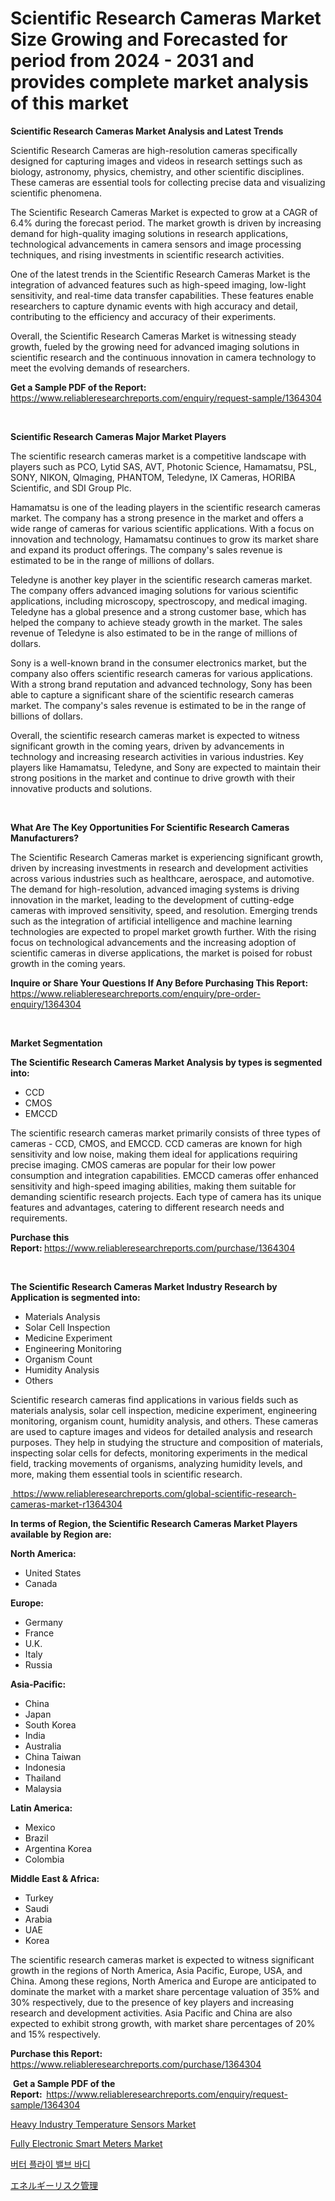 <p><h1>Scientific Research Cameras Market Size Growing and Forecasted for period from 2024 - 2031 and provides complete market analysis of this market</h1></p><p><strong>Scientific Research Cameras Market Analysis and Latest Trends</strong></p>
<p><p>Scientific Research Cameras are high-resolution cameras specifically designed for capturing images and videos in research settings such as biology, astronomy, physics, chemistry, and other scientific disciplines. These cameras are essential tools for collecting precise data and visualizing scientific phenomena.</p><p>The Scientific Research Cameras Market is expected to grow at a CAGR of 6.4% during the forecast period. The market growth is driven by increasing demand for high-quality imaging solutions in research applications, technological advancements in camera sensors and image processing techniques, and rising investments in scientific research activities.</p><p>One of the latest trends in the Scientific Research Cameras Market is the integration of advanced features such as high-speed imaging, low-light sensitivity, and real-time data transfer capabilities. These features enable researchers to capture dynamic events with high accuracy and detail, contributing to the efficiency and accuracy of their experiments.</p><p>Overall, the Scientific Research Cameras Market is witnessing steady growth, fueled by the growing need for advanced imaging solutions in scientific research and the continuous innovation in camera technology to meet the evolving demands of researchers.</p></p>
<p><strong>Get a Sample PDF of the Report:&nbsp;</strong> <a href="https://www.reliableresearchreports.com/enquiry/request-sample/1364304">https://www.reliableresearchreports.com/enquiry/request-sample/1364304</a></p>
<p>&nbsp;</p>
<p><strong>Scientific Research Cameras Major Market Players</strong></p>
<p><p>The scientific research cameras market is a competitive landscape with players such as PCO, Lytid SAS, AVT, Photonic Science, Hamamatsu, PSL, SONY, NIKON, Qlmaging, PHANTOM, Teledyne, IX Cameras, HORIBA Scientific, and SDI Group Plc. </p><p>Hamamatsu is one of the leading players in the scientific research cameras market. The company has a strong presence in the market and offers a wide range of cameras for various scientific applications. With a focus on innovation and technology, Hamamatsu continues to grow its market share and expand its product offerings. The company's sales revenue is estimated to be in the range of millions of dollars.</p><p>Teledyne is another key player in the scientific research cameras market. The company offers advanced imaging solutions for various scientific applications, including microscopy, spectroscopy, and medical imaging. Teledyne has a global presence and a strong customer base, which has helped the company to achieve steady growth in the market. The sales revenue of Teledyne is also estimated to be in the range of millions of dollars.</p><p>Sony is a well-known brand in the consumer electronics market, but the company also offers scientific research cameras for various applications. With a strong brand reputation and advanced technology, Sony has been able to capture a significant share of the scientific research cameras market. The company's sales revenue is estimated to be in the range of billions of dollars.</p><p>Overall, the scientific research cameras market is expected to witness significant growth in the coming years, driven by advancements in technology and increasing research activities in various industries. Key players like Hamamatsu, Teledyne, and Sony are expected to maintain their strong positions in the market and continue to drive growth with their innovative products and solutions.</p></p>
<p>&nbsp;</p>
<p><strong>What Are The Key Opportunities For Scientific Research Cameras Manufacturers?</strong></p>
<p><p>The Scientific Research Cameras market is experiencing significant growth, driven by increasing investments in research and development activities across various industries such as healthcare, aerospace, and automotive. The demand for high-resolution, advanced imaging systems is driving innovation in the market, leading to the development of cutting-edge cameras with improved sensitivity, speed, and resolution. Emerging trends such as the integration of artificial intelligence and machine learning technologies are expected to propel market growth further. With the rising focus on technological advancements and the increasing adoption of scientific cameras in diverse applications, the market is poised for robust growth in the coming years.</p></p>
<p><strong>Inquire or Share Your Questions If Any Before Purchasing This Report:</strong> <a href="https://www.reliableresearchreports.com/enquiry/pre-order-enquiry/1364304">https://www.reliableresearchreports.com/enquiry/pre-order-enquiry/1364304</a></p>
<p>&nbsp;</p>
<p><strong>Market Segmentation</strong></p>
<p><strong>The Scientific Research Cameras Market Analysis by types is segmented into:</strong></p>
<p><ul><li>CCD</li><li>CMOS</li><li>EMCCD</li></ul></p>
<p><p>The scientific research cameras market primarily consists of three types of cameras - CCD, CMOS, and EMCCD. CCD cameras are known for high sensitivity and low noise, making them ideal for applications requiring precise imaging. CMOS cameras are popular for their low power consumption and integration capabilities. EMCCD cameras offer enhanced sensitivity and high-speed imaging abilities, making them suitable for demanding scientific research projects. Each type of camera has its unique features and advantages, catering to different research needs and requirements.</p></p>
<p><strong>Purchase this Report:&nbsp;</strong><a href="https://www.reliableresearchreports.com/purchase/1364304">https://www.reliableresearchreports.com/purchase/1364304</a></p>
<p>&nbsp;</p>
<p><strong>The Scientific Research Cameras Market Industry Research by Application is segmented into:</strong></p>
<p><ul><li>Materials Analysis</li><li>Solar Cell Inspection</li><li>Medicine Experiment</li><li>Engineering Monitoring</li><li>Organism Count</li><li>Humidity Analysis</li><li>Others</li></ul></p>
<p><p>Scientific research cameras find applications in various fields such as materials analysis, solar cell inspection, medicine experiment, engineering monitoring, organism count, humidity analysis, and others. These cameras are used to capture images and videos for detailed analysis and research purposes. They help in studying the structure and composition of materials, inspecting solar cells for defects, monitoring experiments in the medical field, tracking movements of organisms, analyzing humidity levels, and more, making them essential tools in scientific research.</p></p>
<p><a href="https://www.reliableresearchreports.com/global-scientific-research-cameras-market-r1364304">&nbsp;https://www.reliableresearchreports.com/global-scientific-research-cameras-market-r1364304</a></p>
<p><strong>In terms of Region, the Scientific Research Cameras Market Players available by Region are:</strong></p>
<p>
    <p> <strong> North America: </strong>
        <ul>
            <li>United States</li>
            <li>Canada</li>
        </ul>
        </p> 
    <p> <strong> Europe: </strong>
        <ul>
            <li>Germany</li>
            <li>France</li>
            <li>U.K.</li>
            <li>Italy</li>
            <li>Russia</li>
        </ul>
        </p> 
    <p> <strong> Asia-Pacific: </strong>
        <ul>
            <li>China</li>
            <li>Japan</li>
            <li>South Korea</li>
            <li>India</li>
            <li>Australia</li>
            <li>China Taiwan</li>
            <li>Indonesia</li>
            <li>Thailand</li>
            <li>Malaysia</li>
        </ul>
        </p> 
    <p> <strong> Latin America: </strong>
        <ul>
            <li>Mexico</li>
            <li>Brazil</li>
            <li>Argentina Korea</li>
            <li>Colombia</li>
        </ul>
        </p> 
    <p> <strong> Middle East & Africa: </strong>
        <ul>
            <li>Turkey</li>
            <li>Saudi</li>
            <li>Arabia</li>
            <li>UAE</li>
            <li>Korea</li>
        </ul>
    </p>
    </p>
<p><p>The scientific research cameras market is expected to witness significant growth in the regions of North America, Asia Pacific, Europe, USA, and China. Among these regions, North America and Europe are anticipated to dominate the market with a market share percentage valuation of 35% and 30% respectively, due to the presence of key players and increasing research and development activities. Asia Pacific and China are also expected to exhibit strong growth, with market share percentages of 20% and 15% respectively.</p></p>
<p><strong>Purchase this Report: </strong><a href="https://www.reliableresearchreports.com/purchase/1364304">https://www.reliableresearchreports.com/purchase/1364304</a></p>
<p>&nbsp;<strong>Get a Sample PDF of the Report:&nbsp;&nbsp;</strong><a href="https://www.reliableresearchreports.com/enquiry/request-sample/1364304">https://www.reliableresearchreports.com/enquiry/request-sample/1364304</a></p>
<p><strong></strong></p>
<p><p><a href="https://github.com/Sinjinluong3e0awx2m195k76/Market-Research-Report-List-2/blob/main/heavy-industry-temperature-sensors-market.md">Heavy Industry Temperature Sensors Market</a></p><p><a href="https://github.com/shotows/Market-Research-Report-List-2/blob/main/fully-electronic-smart-meters-market.md">Fully Electronic Smart Meters Market</a></p><p><a href="https://github.com/darrellockm3ytan895656/Market-Research-Report-List-1/blob/main/552543139675.md">버터 플라이 밸브 바디</a></p><p><a href="https://github.com/andrade7361/Market-Research-Report-List-1/blob/main/642873943065.md">エネルギーリスク管理</a></p></p>
